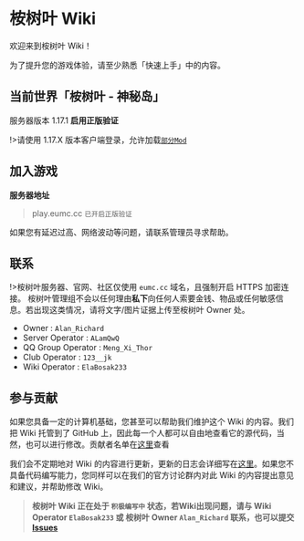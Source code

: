 # 桉树叶 Wiki

欢迎来到桉树叶 Wiki！

为了提升您的游戏体验，请至少熟悉「快速上手」中的内容。

## 当前世界「桉树叶 - 神秘岛」

服务器版本 1.17.1 **启用正版验证**

!>请使用 1.17.X 版本客户端登录，允许加载[`部分Mod`](https://wiki.eumc.cc/#/rules?id=破坏游戏公平)

## 加入游戏
**服务器地址**
> play.eumc.cc `已开启正版验证`

如果您有延迟过高、网络波动等问题，请联系管理员寻求帮助。

## 联系
!>桉树叶服务器、官网、社区仅使用 `eumc.cc` 域名，且强制开启 HTTPS 加密连接。
桉树叶管理组不会以任何理由**私下**向任何人索要金钱、物品或任何敏感信息。若出现这类情况，请将文字/图片证据上传至桉树叶 Owner 处。

- Owner : `Alan_Richard`
- Server Operator : `ALamQwQ`
- QQ Group Operator : `Meng_Xi_Thor`
- Club Operator : `123__jk`
- Wiki Operator : `ElaBosak233`

## 参与贡献

如果您具备一定的计算机基础，您甚至可以帮助我们维护这个 Wiki 的内容。我们把 Wiki 托管到了 GitHub 上，因此每一个人都可以自由地查看它的源代码，当然，也可以进行修改。贡献者名单在[这里](collaborators.md)查看

我们会不定期地对 Wiki 的内容进行更新，更新的日志会详细写在[这里](changelog.md)。如果您不具备代码编写能力，您同样可以在我们的官方讨论群内对此 Wiki 的内容提出意见和建议，并帮助修改 Wiki。

>**桉树叶 Wiki 正在处于 `积极编写中` 状态，若Wiki出现问题，请与 Wiki Operator `ElaBosak233` 或 桉树叶 Owner `Alan_Richard` 联系，也可以提交 [Issues](https://github.com/EusMC/Wiki/issues)**